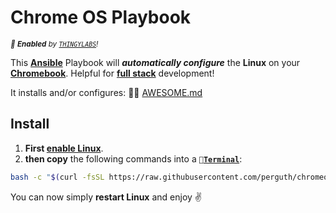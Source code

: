 # Chrome OS Playbook

<sup>*🔬 **Enabled** by [`THINGYLABS`](https://BLOG.thingylabs.io/)!*</sup>

This **[Ansible](https://www.ansible.com/)** Playbook will ***automatically configure*** the **Linux** on your **[Chromebook](https://www.google.com/chromebook/shop/)**. Helpful for **[full stack](https://g.co/kgs/3YJzcA)** development!

It installs and/or configures: 👨‍💻 [AWESOME.md](AWESOME.md)


## Install

1. **First [enable Linux](https://support.google.com/chromebook/answer/9145439)**.
1. **then copy** the following commands into a `🔣`**[`Terminal`](https://support.google.com/chromebook/thread/565904)**:

```bash
bash -c "$(curl -fsSL https://raw.githubusercontent.com/perguth/chromeos-playbook/master/install.sh)"
```

You can now simply **restart Linux** and enjoy ✌️
